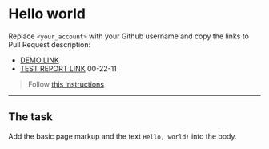 # Hello world
Replace `<your_account>` with your Github username and copy the links to Pull Request description:
- [DEMO LINK](https://00-22-11.github.io/layout_hello-world/)
- [TEST REPORT LINK](https://00-22-11.github.io/layout_hello-world/report/html_report/)
00-22-11
> Follow [this instructions](https://github.com/mate-academy/layout_task-guideline#how-to-solve-the-layout-tasks-on-github)
___

## The task 
Add the basic page markup and the text `Hello, world!` into the body.
